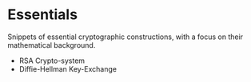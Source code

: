 # Essentials

Snippets of essential cryptographic constructions, with a focus on their mathematical background.

- RSA Crypto-system
- Diffie-Hellman Key-Exchange
